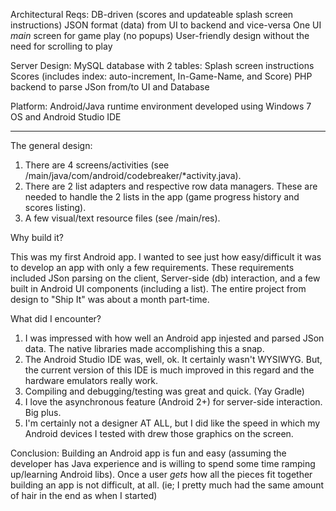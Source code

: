 Architectural Reqs: 
	DB-driven (scores and updateable splash screen instructions)
	JSON format (data) from UI to backend and vice-versa
	One UI *main* screen for game play (no popups)
	User-friendly design without the need for scrolling to play

Server Design:
	MySQL database with 2 tables:
		Splash screen instructions
		Scores (includes index: auto-increment, In-Game-Name, and Score)
	PHP backend to parse JSon from/to UI and Database

Platform: Android/Java runtime environment developed using Windows 7 OS and Android Studio IDE

___________________________________________________


The general design:
1) There are 4 screens/activities (see /main/java/com/android/codebreaker/*activity.java). 
2) There are 2 list adapters and respective row data managers. These are needed to handle the 2 lists in the app (game progress history and scores listing).
3) A few visual/text resource files (see /main/res).

Why build it?

This was my first Android app. I wanted to see just how easy/difficult it was to develop an app with only a few requirements. These requirements included
JSon parsing on the client, Server-side (db) interaction, and a few built in Android UI components (including a list). The entire project from design to "Ship It" was about a month part-time. 

What did I encounter?

1) I was impressed with how well an Android app injested and parsed JSon data. The native libraries made accomplishing this a snap.
2) The Android Studio IDE was, well, ok. It certainly wasn't WYSIWYG. But, the current version of this IDE is much improved in this regard and the hardware emulators really work.
3) Compiling and debugging/testing was great and quick. (Yay Gradle)
4) I love the asynchronous feature (Android 2+) for server-side interaction. Big plus.
5) I'm certainly not a designer AT ALL, but I did like the speed in which my Android devices I tested with drew those graphics on the screen.

Conclusion: Building an Android app is fun and easy (assuming the developer has Java experience and is willing to spend some time ramping up/learning Android libs). Once a user *gets*
how all the pieces fit together building an app is not difficult, at all. (ie; I pretty much had the same amount of hair in the end as when I started)
